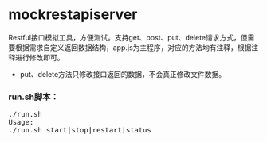 # mockrestapiserver

Restful接口模拟工具，方便测试。支持get、post、put、delete请求方式，但需要根据需求自定义返回数据结构，app.js为主程序，对应的方法均有注释，根据注释进行修改即可。
* put、delete方法只修改接口返回的数据，不会真正修改文件数据。

### run.sh脚本：
<pre>
./run.sh 
Usage:
./run.sh start|stop|restart|status
</pre>
